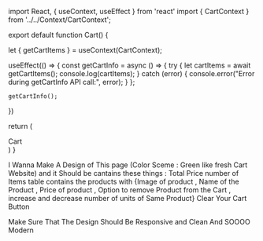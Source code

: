 import React, { useContext, useEffect } from 'react'
import { CartContext } from '../../Context/CartContext';

export default function Cart() {
  
  let { getCartItems } = useContext(CartContext);


  useEffect(() => {
    const getCartInfo = async () => {
      try {
        let cartItems = await getCartItems();
        console.log(cartItems);
      } catch (error) {
        console.error("Error during getCartInfo API call:", error);
      }
    };


    getCartInfo();
  })


  return (
    <div className='text-lg text-emerald-600'>
      Cart
    </div>
  )
}



I Wanna Make A Design of This page (Color Sceme : Green like fresh Cart Website) and it Should be cantains these things :
Total Price
number of Items 
table contains the products with {Image of product , Name of the Product , Price of product , Option to remove Product from the Cart , increase and decrease number of units of Same Product}
Clear Your Cart Button 

Make Sure That The Design Should Be Responsive and Clean And SOOOO Modern